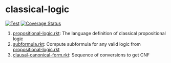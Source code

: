 # classical-logic

[![Test](https://github.com/dannypsnl/classical-logic/actions/workflows/test.yml/badge.svg)](https://github.com/dannypsnl/classical-logic/actions/workflows/test.yml)
[![Coverage Status](https://coveralls.io/repos/github/dannypsnl/classical-logic/badge.svg?branch=develop)](https://coveralls.io/github/dannypsnl/classical-logic?branch=develop)

1. [propositional-logic.rkt](./propositional-logic.rkt): The language definition of classical propositional logic
2. [subformula.rkt](./subformula.rkt): Compute subformula for any valid logic from [propositional-logic.rkt](./propositional-logic.rkt)
3. [clausal-canonical-form.rkt](./clausal-canonical-form.rkt): Sequence of conversions to get CNF
